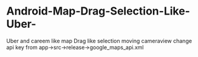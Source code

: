 # Android-Map-Drag-Selection-Like-Uber-

Uber and careem like map Drag like selection moving cameraview
change api key from app->src->release->google_maps_api.xml
